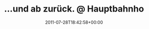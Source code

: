 ---
retweeted: false
source: <a href="http://gowalla.com/" rel="nofollow">Gowalla</a>
entities:
  hashtags:
  - text: photo
    indices:
    - '70'
    - '76'
  symbols: []
  user_mentions: []
  urls: []
display_text_range:
- '0'
- '76'
favorite_count: '0'
id_str: '96651877915176960'
truncated: false
retweet_count: '0'
id: '96651877915176960'
created_at: Thu Jul 28 18:42:58 +0000 2011
favorited: false
full_text: "...und ab zurück. @ Hauptbahnhof Halle (Saale) http://gowal.la/p/gFhp
  #photo"
lang: de
tags:
- photo
- pesos:twitter
date: '2011-07-28T18:42:58+00:00'
src: https://twitter.com/bascht/status/96651877915176960
original_url: https://twitter.com/bascht/status/96651877915176960
type: twitter_tweet
text: "...und ab zurück. @ Hauptbahnhof Halle (Saale) http://gowal.la/p/gFhp #photo"
title: "...und ab zurück. @ Hauptbahnho"

---